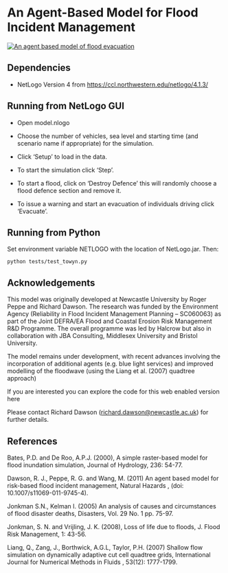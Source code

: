 # An Agent-Based Model for Flood Incident Management  
[![An agent based model of flood evacuation](
https://img.youtube.com/vi/o0EOlc5n9O8/0.jpg)](
https://www.youtube.com/watch?v=o0EOlc5n9O8 
"An agent based model of flood evacuation")


## Dependencies

- NetLogo Version 4 from https://ccl.northwestern.edu/netlogo/4.1.3/

## Running from NetLogo GUI

- Open model.nlogo
- Choose the number of vehicles, sea level and starting time (and scenario name if appropriate) for the simulation.

- Click ‘Setup’ to load in the data.

- To start the simulation click ‘Step’.

- To start a flood, click on ‘Destroy Defence’ this will randomly choose a flood defence section and remove it.

- To issue a warning and start an evacuation of individuals driving click ‘Evacuate’.

## Running from Python
Set environment variable NETLOGO with the location of NetLogo.jar. Then:
```
python tests/test_towyn.py
```
## Acknowledgements
This model was originally developed at Newcastle University by Roger Peppe and Richard Dawson. The research was funded by the Environment Agency (Reliability in Flood Incident Management Planning – SC060063) as part of the Joint DEFRA/EA Flood and Coastal Erosion Risk Management R&D Programme. The overall programme was led by Halcrow but also in collaboration with JBA Consulting, Middlesex University and Bristol University.

The model remains under development, with recent advances involving the incorporation of additional agents (e.g. blue light services) and improved modelling of the floodwave (using the Liang et al. (2007) quadtree approach)

If you are interested you can explore the code for this web enabled version here

Please contact Richard Dawson (richard.dawson@newcastle.ac.uk) for further details.

## References
Bates, P.D. and De Roo, A.P.J. (2000), A simple raster-based model for flood inundation simulation, Journal of Hydrology, 236: 54-77.

Dawson, R. J., Peppe, R. G. and Wang, M. (2011) An agent based model for risk-based flood incident management, Natural Hazards , (doi: 10.1007/s11069-011-9745-4).

Jonkman S.N., Kelman I. (2005) An analysis of causes and circumstances of flood disaster deaths, Disasters, Vol. 29 No. 1 pp. 75-97.

Jonkman, S. N. and Vrijling, J. K. (2008), Loss of life due to floods, J. Flood Risk Management, 1: 43-56.

Liang, Q., Zang, J., Borthwick, A.G.L, Taylor, P.H. (2007) Shallow flow simulation on dynamically adaptive cut cell quadtree grids, International Journal for Numerical Methods in Fluids , 53(12): 1777-1799.
